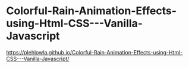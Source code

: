 # Colorful-Rain-Animation-Effects-using-Html-CSS---Vanilla-Javascript

https://plehlowla.github.io/Colorful-Rain-Animation-Effects-using-Html-CSS---Vanilla-Javascript/
